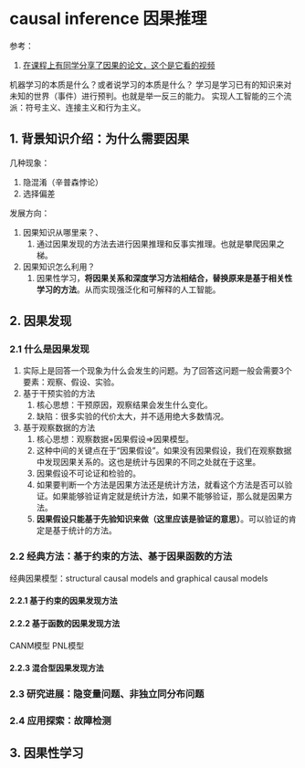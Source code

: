 # causal inference 因果推理

参考：

1. [在课程上有同学分享了因果的论文，这个是它看的视频](https://www.bilibili.com/video/BV1jF411M7zu/)

机器学习的本质是什么？或者说学习的本质是什么？
学习是学习已有的知识来对未知的世界（事件）进行预判。也就是举一反三的能力。
实现人工智能的三个流派：符号主义、连接主义和行为主义。

## 1. 背景知识介绍：为什么需要因果

几种现象：

1. 隐混淆（辛普森悖论）
2. 选择偏差

发展方向：

1. 因果知识从哪里来？、
   1. 通过因果发现的方法去进行因果推理和反事实推理。也就是攀爬因果之梯。
2. 因果知识怎么利用？
   1. 因果性学习，**将因果关系和深度学习方法相结合，替换原来是基于相关性学习的方法**。从而实现强泛化和可解释的人工智能。

## 2. 因果发现

### 2.1 什么是因果发现

1. 实际上是回答一个现象为什么会发生的问题。为了回答这问题一般会需要3个要素：观察、假设、实验。
2. 基于干预实验的方法
   1. 核心思想：干预原因，观察结果会发生什么变化。
   2. 缺陷：很多实验的代价太大，并不适用绝大多数情况。
3. 基于观察数据的方法
   1. 核心思想：观察数据+因果假设$\Rightarrow$因果模型。
   2. 这种中间的关键点在于“因果假设”。如果没有因果假设，我们在观察数据中发现因果关系的。这也是统计与因果的不同之处就在于这里。
   3. 因果假设不可论证和检验的。
   4. 如果要判断一个方法是因果方法还是统计方法，就看这个方法是否可以验证。如果能够验证肯定就是统计方法，如果不能够验证，那么就是因果方法。
   5. **因果假设只能基于先验知识来做（这里应该是验证的意思）**。可以验证的肯定是基于统计的方法。

### 2.2 经典方法：基于约束的方法、基于因果函数的方法

经典因果模型：structural causal models and graphical causal models

#### 2.2.1 基于约束的因果发现方法

#### 2.2.2 基于函数的因果发现方法

CANM模型
PNL模型

#### 2.2.3 混合型因果发现方法

### 2.3 研究进展：隐变量问题、非独立同分布问题

### 2.4 应用探索：故障检测

## 3. 因果性学习
